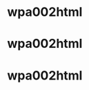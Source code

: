 # wpa002html

# wpa002html

# wpa002html

<?php

/**
 * testatrail functions and definitions
 *
 * @link https://developer.wordpress.org/themes/basics/theme-functions/
 *
 * @package testatrail
 */
/*****************************
 * ファイルの読み込み
 ****************************/
// 読み込ませたいファイルを追加
function add_files()
{
    // メインのスタイルstyle.cssを読み込ませるget_stylesheet_uri()
    wp_enqueue_style('main-style', get_stylesheet_uri());
    // トップページのスタイルhome.cssを読み込ませるget_template_directory_uri() . '/assets/scss/pages/home.css', array('main-style'));
    wp_enqueue_style('home-style', get_template_directory_uri() . "./assets/scss/pages/home.css", array('main-style'));
    // trueがbodyのうえ、falseはheadのなかで出力される
    wp_enqueue_script('jquery-cdn', 'https://code.jquery.com/jquery-3.6.0.min.js', array(), '3.6.0', true);
    // js/script.jsを読み込ませる(main-scriptはjQueryの読込後に実行、footerに反映させたいtrue)
    wp_enqueue_script('main-script', get_template_directory_uri() . '/assets/js/script.js', array('jquery-cdn'), '1.0.0', true);
}
// 追加したファイルを呼び出す
add_action('wp_enqueue_scripts', 'add_files');
